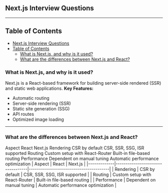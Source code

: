 ## Next.js Interview Questions
---

## Table of Contents
- [Next.js Interview Questions](#nextjs-interview-questions)
- [Table of Contents](#table-of-contents)
  - [What is Next.js, and why is it used?](#what-is-nextjs-and-why-is-it-used)
  - [What are the differences between Next.js and React?](#what-are-the-differences-between-nextjs-and-react)
  
### What is Next.js, and why is it used?
Next.js is a React-based framework for building server-side rendered (SSR) and static web applications.
**Key Features:**
- Automatic routing
- Server-side rendering (SSR)
- Static site generation (SSG)
- API routes
- Optimized image loading

---
###  What are the differences between Next.js and React?
Aspect	React	Next.js
Rendering	CSR by default	CSR, SSR, SSG, ISR supported
Routing	Custom setup with React-Router	Built-in file-based routing
Performance	Dependent on manual tuning	Automatic performance optimization
| Aspect      | React                            | Next.js                                |
|-------------|----------------------------------|----------------------------------------|
| Rendering   | CSR by default                   | CSR, SSR, SSG, ISR supported           |
| Routing     | Custom setup with React-Router   | Built-in file-based routing            |
| Performance | Dependent on manual tuning       | Automatic performance optimization     |